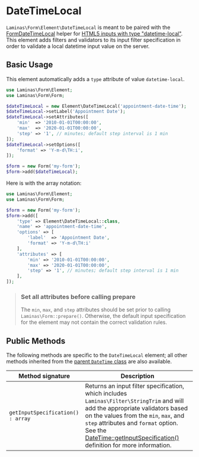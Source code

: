 # DateTimeLocal

`Laminas\Form\Element\DateTimeLocal` is meant to be paired with the
[FormDateTimeLocal](../helper/form-date-time-local.md) helper for
[HTML5 inputs with type "datetime-local"](http://www.whatwg.org/specs/web-apps/current-work/multipage/states-of-the-type-attribute.html#local-date-and-time-state-%28type=datetime-local%29).
This element adds filters and validators to its input filter specification in
order to validate a local datetime input value on the server.

## Basic Usage

This element automatically adds a `type` attribute of value `datetime-local`.

```php
use Laminas\Form\Element;
use Laminas\Form\Form;

$dateTimeLocal = new Element\DateTimeLocal('appointment-date-time');
$dateTimeLocal->setLabel('Appointment Date');
$dateTimeLocal->setAttributes([
    'min'  => '2010-01-01T00:00:00',
    'max'  => '2020-01-01T00:00:00',
    'step' => '1', // minutes; default step interval is 1 min
]);
$dateTimeLocal->setOptions([
    'format' => 'Y-m-d\TH:i',
]);

$form = new Form('my-form');
$form->add($dateTimeLocal);
```

Here is with the array notation:

```php
use Laminas\Form\Element;
use Laminas\Form\Form;

$form = new Form('my-form');
$form->add([
	'type' => Element\DateTimeLocal::class,
	'name' => 'appointment-date-time',
	'options' => [
		'label'  => 'Appointment Date',
		'format' => 'Y-m-d\TH:i'
	],
	'attributes' => [
		'min' => '2010-01-01T00:00:00',
		'max' => '2020-01-01T00:00:00',
		'step' => '1', // minutes; default step interval is 1 min
	],
]);
```

> ### Set all attributes before calling prepare
>
> The `min`, `max`, and `step` attributes should be set prior to calling
> `Laminas\Form::prepare()`. Otherwise, the default input specification for the
> element may not contain the correct validation rules.

## Public Methods

The following methods are specific to the `DateTimeLocal` element; all other methods
inherited from the [parent `DateTime` class](date-time.md#public-methods) are also
available.

Method signature                  | Description
--------------------------------- | -----------
`getInputSpecification() : array` | Returns an input filter specification, which includes `Laminas\Filter\StringTrim` and will add the appropriate validators based on the values from the `min`, `max`, and `step` attributes and `format` option. See the [DateTime::getInputSpecification()](date-time.md#public-methods) definition for more information.
